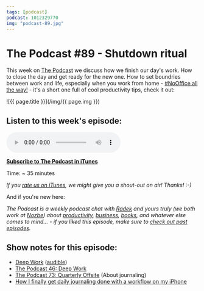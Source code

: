 ```yaml
---
tags: [podcast]
podcast: 1012329770
img: "podcast-89.jpg"
---
```


# The Podcast #89 - Shutdown ritual

This week on [The Podcast][p] we discuss how we finish our day's work. How to close the day and get ready for the new one. How to set boundries between work and life, especially when you work from home - [#NoOffice all the way!](/nooffice) - it's a short one full of cool productivity tips, check it out:

<!--More-->

![{{ page.title }}](/img/{{ page.img }})

## Listen to this week's episode:

<audio controls>
<source src="https://files.nozbe.com/podcast/089.mp3" type="audio/mpeg">
</audio>

**[Subscribe to The Podcast in iTunes][i]**

Time: ~ 35 minutes

*If you [rate us on iTunes][i], we might give you a shout-out on air! Thanks! :-)*

And if you're new here:

*The Podcast is a weekly podcast chat with [Radek][r] and yours truly (we both work at [Nozbe][n]) about [productivity](/productivity), [business](/business), [books](/books), and whatever else comes to mind… - if you liked this episode, make sure to [check out past episodes](/podcast).*

## Show notes for this episode:

  * [Deep Work](https://www.amazon.com/Deep-Work-Focused-Success-Distracted/dp/1455586692/) ([audible](https://www.audible.com/pd/Business/Deep-Work-Audiobook/B01CYKTYNW))
  * [The Podcast 46: Deep Work](/podcast-46)
  * [The Podcast 73: Quarterly Offsite](/podcast-73) (About journaling)
  * [How I finally get daily journaling done with a workflow on my iPhone](https://sliwinski.com/journal/)

[e]: /podcast-89
[p]: /podcast
[n]: https://michael.gratis/nozbe
[r]: https://michael.gratis/radex
[i]: https://michael.gratis/thepodcast
[o]: https://michael.gratis/ipadonly

[pm]: http://productivemag.com/